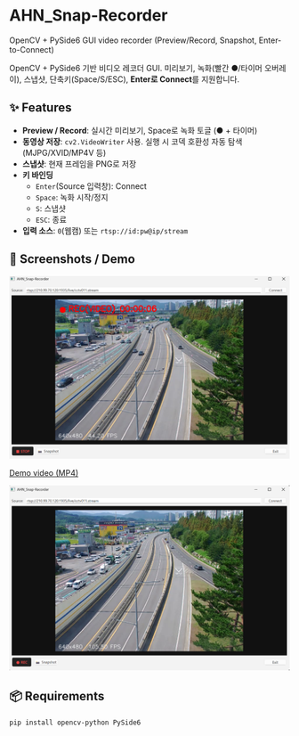 # AHN_Snap-Recorder
OpenCV + PySide6 GUI video recorder (Preview/Record, Snapshot, Enter-to-Connect)

OpenCV + PySide6 기반 비디오 레코더 GUI. 미리보기, 녹화(빨간 ●/타이머 오버레이), 스냅샷, 단축키(Space/S/ESC), **Enter로 Connect**를 지원합니다.

## ✨ Features
- **Preview / Record**: 실시간 미리보기, Space로 녹화 토글 (● + 타이머)
- **동영상 저장**: `cv2.VideoWriter` 사용. 실행 시 코덱 호환성 자동 탐색(MJPG/XVID/MP4V 등)
- **스냅샷**: 현재 프레임을 PNG로 저장
- **키 바인딩**  
  - `Enter`(Source 입력창): Connect  
  - `Space`: 녹화 시작/정지  
  - `S`: 스냅샷  
  - `ESC`: 종료
- **입력 소스**: `0`(웹캠) 또는 `rtsp://id:pw@ip/stream`

## 🧪 Screenshots / Demo
![Main UI 1](assets/screenshot_main1.png)

[Demo video (MP4)](assets/rec_20250915_234256.mp4)

![Main UI 2](assets/screenshot_main2.png)

## 📦 Requirements
```bash
pip install opencv-python PySide6



